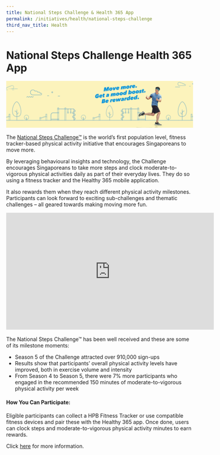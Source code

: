 ```yaml
---
title: National Steps Challenge & Health 365 App
permalink: /initiatives/health/national-steps-challenge
third_nav_title: Health
---
```

# National Steps Challenge Health 365 App

![Alt text for image on Isomer site](/images/initiatives/Healthy-365.jpg)

The [National Steps Challenge™](https://www.healthhub.sg/programmes/37/nsc) is the world’s first population level, fitness tracker-based physical activity initiative that encourages Singaporeans to move more. 

By leveraging behavioural insights and technology, the Challenge encourages Singaporeans to take more steps and clock moderate-to-vigorous physical activities daily as part of their everyday lives. They do so using a fitness tracker and the Healthy 365 mobile application.

It also rewards them when they reach different physical activity milestones. Participants can look forward to exciting sub-challenges and thematic challenges – all geared towards making moving more fun. 

<iframe width="560" height="315" src="https://www.youtube.com/embed/nttWCR1ecog" title="YouTube video player" frameborder="0" allow="accelerometer; autoplay; clipboard-write; encrypted-media; gyroscope; picture-in-picture" allowfullscreen></iframe>

The National Steps Challenge™ has been well received and these are some of its milestone moments:

* Season 5 of the Challenge attracted over 910,000 sign-ups
* Results show that participants’ overall physical activity levels have improved,  both in exercise volume and intensity
* From Season 4 to Season 5, there were 7% more participants who engaged in the recommended 150 minutes of moderate-to-vigorous physical activity per week

#### How You Can Participate:

Eligible participants can collect a HPB Fitness Tracker or use compatible fitness devices and pair these with the Healthy 365 app. Once done, users can clock steps and moderate-to-vigorous physical activity minutes to earn rewards. 

Click [here](https://www.healthhub.sg/programmes/37/nsc) for more information.